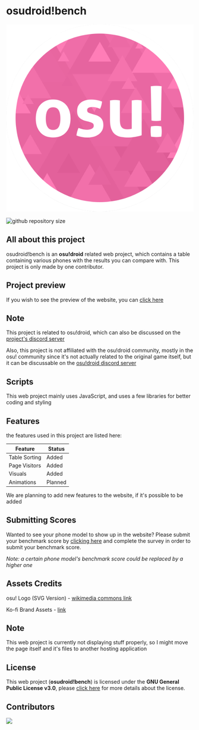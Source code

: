 # osudroid!bench
<img src="/img/osulogo.svg">

![github repository size](https://img.shields.io/github/repo-size/PayToUse/osudroid-bench?style=flat-square)
## All about this project

osudroid!bench is an **osu!droid** related web project, which contains a table containing various phones with the results you can compare with. This project is only made by one contributor.

## Project preview
If you wish to see the preview of the website, you can [click here](https://paytouse.github.io/osudroid-bench/index.html)

## Note
This project is related to osu!droid, which can also be discussed on the [project's discord server](https://discord.gg/kUaSggQP7m)

Also, this project is not affiliated with the osu!droid community, mostly in the osu! community since it's not actually related to the original game itself, but it can be discussable on the [osu!droid discord server](https://discord.gg/nyD92cE)

## Scripts
This web project mainly uses JavaScript, and uses a few libraries for better coding and styling

## Features
the features used in this project are listed here:

| Feature | Status |
|-----|-----|
| Table Sorting | Added |
| Page Visitors | Added |
| Visuals | Added |
| Animations | Planned |

We are planning to add new features to the website, if it's possible to be added

## Submitting Scores
Wanted to see your phone model to show up in the website? Please submit your benchmark score by [clicking here](https://forms.gle/1vbqbEbiLirCobmC6) and complete the survey in order to submit your benchmark score.

*Note: a certain phone model's benchmark score could be replaced by a higher one*

## Assets Credits
osu! Logo (SVG Version) - [wikimedia commons link](https://commons.m.wikimedia.org/wiki/File:Osu!_Logo_2016.svg)

Ko-fi Brand Assets - [link](https://more.ko-fi.com/brand-assets)

## Note
This web project is currently not displaying stuff properly, so I might move the page itself and it's files to another hosting application

## License
This web project (**osudroid!bench**) is licensed under the **GNU General Public License v3.0**, please [click here](https://github.com/PayToUse/osudroid-bench/blob/main/LICENSE) for more details about the license.

## Contributors
<a href = "https://github.com/madushadhanushka/simple-sqlite/graphs/contributors">
  <img src = "https://contrib.rocks/image?repo=PayToUse/osudroid-bench"/>
</a>
